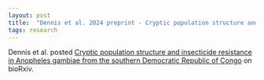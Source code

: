 ```yaml
---
layout: post
title:  "Dennis et al. 2024 preprint - Cryptic population structure and insecticide resistance in Anopheles gambiae from the southern Democratic Republic of Congo"
tags: research
---
```


Dennis et al. posted [Cryptic population structure and insecticide resistance in Anopheles gambiae from the southern Democratic Republic of Congo](https://doi.org/10.1101/2024.03.12.584605) on bioRxiv.
